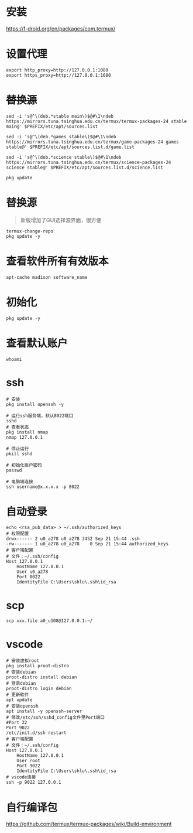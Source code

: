 # 安装
https://f-droid.org/en/packages/com.termux/
# 设置代理
```
export http_proxy=http://127.0.0.1:1080
export https_proxy=http://127.0.0.1:1080
```
# ~~替换源~~ 
```
sed -i 's@^\(deb.*stable main\)$@#\1\ndeb https://mirrors.tuna.tsinghua.edu.cn/termux/termux-packages-24 stable main@' $PREFIX/etc/apt/sources.list

sed -i 's@^\(deb.*games stable\)$@#\1\ndeb https://mirrors.tuna.tsinghua.edu.cn/termux/game-packages-24 games stable@' $PREFIX/etc/apt/sources.list.d/game.list

sed -i 's@^\(deb.*science stable\)$@#\1\ndeb https://mirrors.tuna.tsinghua.edu.cn/termux/science-packages-24 science stable@' $PREFIX/etc/apt/sources.list.d/science.list

pkg update
```
# 替换源
> 新版增加了GUI选择源界面，很方便
```
termux-change-repo
pkg update -y
```
# 查看软件所有有效版本
```
apt-cache madison software_name
```
# 初始化
```
pkg update -y
```
# 查看默认账户
```
whoami
```
# ssh
```
# 安装
pkg install openssh -y

# 运行ssh服务端，默认8022端口
sshd
# 查看状态
pkg install nmap
nmap 127.0.0.1

# 停止运行
pkill sshd

# 初始化账户密码
passwd

# 电脑端连接
ssh username@x.x.x.x -p 8022
```
# 自动登录
```
echo <rsa_pub_data> > ~/.ssh/authorized_keys
# 权限配置
drwx------ 2 u0_a278 u0_a278 3452 Sep 21 15:44 .ssh
-rw------- 1 u0_a278 u0_a278    0 Sep 21 15:44 authorized_keys
# 客户端配置
# 文件：~/.ssh/config
Host 127.0.0.1
    HostName 127.0.0.1
    User u0_a278
    Port 8022
    IdentityFile C:\Users\shlu\.ssh\id_rsa
```
# scp
```
scp xxx.file a0_u108@127.0.0.1:~/
```

# vscode
```
# 安装虚拟root
pkg install proot-distro
# 安装debian
proot-distro install debian
# 登录debian
proot-distro login debian
# 更新软件
apt update
# 安装openssh
apt install -y openssh-server
# 修改/etc/ssh/sshd_config文件里Port端口
#Port 22
Port 9022
/etc/init.d/ssh restart
# 客户端配置
# 文件：~/.ssh/config
Host 127.0.0.1
    HostName 127.0.0.1
    User root
    Port 9022
    IdentityFile C:\Users\shlu\.ssh\id_rsa
# vscode连接
ssh -p 9022 127.0.0.1

```
# 自行编译包
https://github.com/termux/termux-packages/wiki/Build-environment

